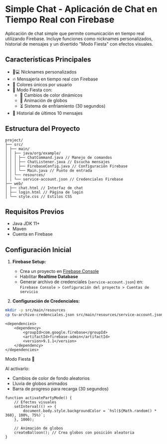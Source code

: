 # Simple Chat - Aplicación de Chat en Tiempo Real con Firebase

Aplicación de chat simple que permite comunicación en tiempo real utilizando Firebase. Incluye funciones como nicknames personalizados, historial de mensajes y un divertido "Modo Fiesta" con efectos visuales.

## Características Principales
- 🧑💻 Nicknames personalizados
- 🔥 Mensajería en tiempo real con Firebase
- 🎨 Colores únicos por usuario
- 🎉 Modo Fiesta con:
  - 🌈 Cambios de color dinámicos
  - 🎈 Animación de globos
  - ⏳ Sistema de enfriamiento (30 segundos)
- 📜 Historial de últimos 10 mensajes

## Estructura del Proyecto
```
project/
├── src/
│ ├── main/
│ │ ├── java/org/example/
│ │ │ ├── ChatCommand.java // Manejo de comandos
│ │ │ ├── ChatListener.java // Escucha mensajes
│ │ │ ├── FirebaseConfig.java // Configuración Firebase
│ │ │ └── Main.java // Punto de entrada
│ │ └── resources/
│ │ └── service-account.json // Credenciales Firebase
├── web/
│ ├── chat.html // Interfaz de chat
│ ├── login.html // Página de login
│ └── style.css // Estilos CSS
```

## Requisitos Previos
- Java JDK 11+
- Maven
- Cuenta en Firebase

## Configuración Inicial

1. **Firebase Setup:**
   - Crea un proyecto en [Firebase Console](https://console.firebase.google.com/)
   - Habilitar **Realtime Database**
   - Generar archivo de credenciales (`service-account.json`) en:
   `Firebase Console > Configuración del proyecto > Cuentas de servicio`

2. **Configuración de Credenciales:**
```bash
mkdir -p src/main/resources
cp tu-archivo-credenciales.json src/main/resources/service-account.json
```

```
<dependencies>
    <dependency>
        <groupId>com.google.firebase</groupId>
        <artifactId>firebase-admin</artifactId>
        <version>9.1.1</version>
    </dependency>
</dependencies>
```

Modo Fiesta 🎉

Al activarlo:
- Cambios de color de fondo aleatorios
- Lluvia de globos animados
- Barra de progreso para recarga (30 segundos)
```
function activatePartyMode() {
    // Efectos visuales
    setInterval(() => {
        document.body.style.backgroundColor = `hsl(${Math.random() * 360}, 100%, 75%)`;
    }, 1000);
    
    // Animación de globos
    createBalloon(); // Crea globos con posición aleatoria
}
```
